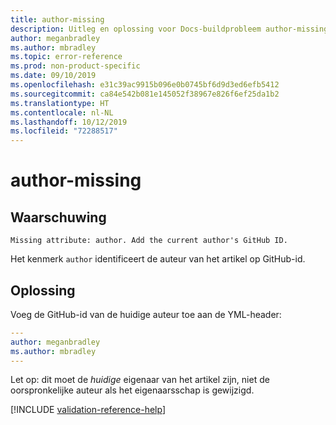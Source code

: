 ```yaml
---
title: author-missing
description: Uitleg en oplossing voor Docs-buildprobleem author-missing.
author: meganbradley
ms.author: mbradley
ms.topic: error-reference
ms.prod: non-product-specific
ms.date: 09/10/2019
ms.openlocfilehash: e31c39ac9915b096e0b0745bf6d9d3ed6efb5412
ms.sourcegitcommit: ca84e542b081e145052f38967e826f6ef25da1b2
ms.translationtype: HT
ms.contentlocale: nl-NL
ms.lasthandoff: 10/12/2019
ms.locfileid: "72288517"
---
```

# <a name="author-missing"></a>author-missing

## <a name="warning"></a>Waarschuwing

`Missing attribute: author. Add the current author's GitHub ID.`

Het kenmerk `author` identificeert de auteur van het artikel op GitHub-id. 

## <a name="resolution"></a>Oplossing

Voeg de GitHub-id van de huidige auteur toe aan de YML-header:

```yml
---
author: meganbradley
ms.author: mbradley
---
```

Let op: dit moet de *huidige* eigenaar van het artikel zijn, niet de oorspronkelijke auteur als het eigenaarsschap is gewijzigd.

<!--make sure to add this file to your includes folder and verify the path-->
[!INCLUDE [validation-reference-help](includes/validation-reference-help.md)]
